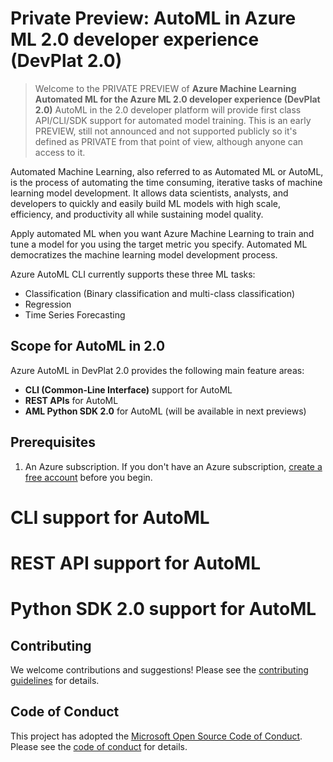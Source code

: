 # Private Preview: AutoML in Azure ML 2.0 developer experience (DevPlat 2.0)

> Welcome to the PRIVATE PREVIEW of **Azure Machine Learning Automated ML for the Azure ML 2.0 developer experience (DevPlat 2.0)**
> AutoML in the 2.0 developer platform will provide first class API/CLI/SDK support for automated model training.
> This is an early PREVIEW, still not announced and not supported publicly so it's defined as PRIVATE from that point of view, although anyone can access to it.

Automated Machine Learning, also referred to as Automated ML or AutoML, is the process of automating the time consuming, iterative tasks of machine learning model development. It allows data scientists, analysts, and developers to quickly and easily build ML models with high scale, efficiency, and productivity all while sustaining model quality.

Apply automated ML when you want Azure Machine Learning to train and tune a model for you using the target metric you specify. Automated ML democratizes the machine learning model development process.

Azure AutoML CLI currently supports these three ML tasks:

- Classification (Binary classification and multi-class classification)
- Regression
- Time Series Forecasting 

## Scope for AutoML in 2.0

Azure AutoML in DevPlat 2.0 provides the following main feature areas:

- **CLI (Common-Line Interface)** support for AutoML
- **REST APIs** for AutoML
- **AML Python SDK 2.0** for AutoML (will be available in next previews)

## Prerequisites

1. An Azure subscription. If you don't have an Azure subscription, [create a free account](https://aka.ms/AMLFree) before you begin.


# CLI support for AutoML

# REST API support for AutoML

# Python SDK 2.0 support for AutoML




## Contributing

We welcome contributions and suggestions! Please see the [contributing guidelines](CONTRIBUTING.md) for details.

## Code of Conduct

This project has adopted the [Microsoft Open Source Code of Conduct](https://opensource.microsoft.com/codeofconduct/). Please see the [code of conduct](CODE_OF_CONDUCT.md) for details.
